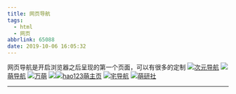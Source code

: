 ```yaml
---
title: 网页导航
tags:
  - html
  - 网页
abbrlink: 65088
date: 2019-10-06 16:05:32
---
```


网页导航是开启浏览器之后呈现的第一个页面，可以有很多的定制
![](http://pzaj8sc5f.bkt.clouddn.com/logobar.png)[次元导航](https://www.moe321.com)
 ![](https://asset.static.moe123.net/builds/20190929173554/03977178366e038201e85d8ab5a481ea.png)[萌导航](https://www.moe123.net/)
 ![](https://1.wanmoe.cn/logo.png)[万萌](https://1.wanmoe.cn/)
    ![](https://gss0.bdstatic.com/5eR1dDebRNRTm2_p8IuM_a/resource/moe/widget/index/header/img/logo-hao123.c92961b.png)![](https://gss0.bdstatic.com/5eR1dDebRNRTm2_p8IuM_a/resource/moe/widget/index/header/img/logo-moe.5fb526f.png)[hao123萌主页](https://1.wanmoe.cn/)
![](https://www.fxmoe.com/images/banner-logo1.png)[宅导航](https://www.fxmoe.com/)
![](http://go.pcmoe.net/img/logo.svg)[萌研社](http://go.pcmoe.net/)



<!--more-->
---